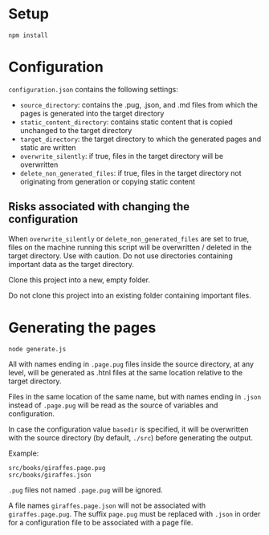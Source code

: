 # Setup

    npm install

# Configuration

`configuration.json` contains the following settings:

- `source_directory`: contains the .pug, .json, and .md files from which the pages is generated into the target directory
- `static_content_directory`: contains static content that is copied unchanged to the target directory
- `target_directory`: the target directory to which the generated pages and static are written
- `overwrite_silently`: if true, files in the target directory will be overwritten
- `delete_non_generated_files`: if true, files in the target directory not originating from generation or copying static content

## Risks associated with changing the configuration

When `overwrite_silently` or `delete_non_generated_files` are set to true, files on the machine running
this script will be overwritten / deleted in the target directory. Use with caution. Do not use directories containing
important data as the target directory.

Clone this project into a new, empty folder.

Do not clone this project into an existing folder containing important files.

# Generating the pages

    node generate.js

All with names ending in `.page.pug` files inside the source directory, at any level, will be generated as .htnl files at the same location relative to the target directory.

Files in the same location of the same name, but with names ending in `.json` instead of `.page.pug` will be read as the source of variables and configuration.

In case the configuration value `basedir` is specified, it will be overwritten with the source directory (by default, `./src`) before generating the output.

Example:

    src/books/giraffes.page.pug
    src/books/giraffes.json

`.pug` files not named `.page.pug` will be ignored.

A file names `giraffes.page.json` will not be associated with `giraffes.page.pug`. The suffix `page.pug` must be replaced with `.json` in order for a configuration file to be associated with a page file.
